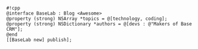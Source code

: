    #!cpp
    @interface BaseLab : Blog <Awesome>
    @property (strong) NSArray *topics = @[technology, coding];
    @property (strong) NSDictionary *authors = @[devs : @"Makers of Base CRM"];
    @end
    [[BaseLab new] publish];
